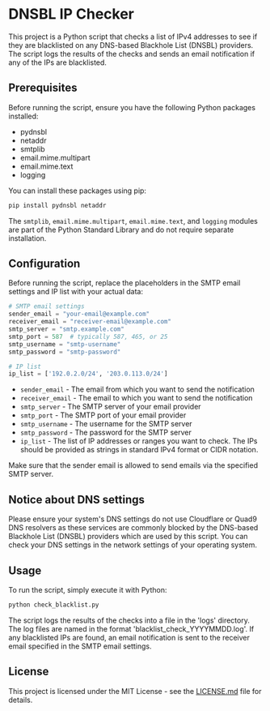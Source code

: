 # DNSBL IP Checker

This project is a Python script that checks a list of IPv4 addresses to see if they are blacklisted on any DNS-based Blackhole List (DNSBL) providers. The script logs the results of the checks and sends an email notification if any of the IPs are blacklisted.

## Prerequisites

Before running the script, ensure you have the following Python packages installed:

- pydnsbl
- netaddr
- smtplib
- email.mime.multipart
- email.mime.text
- logging

You can install these packages using pip:

```bash
pip install pydnsbl netaddr
```

The `smtplib`, `email.mime.multipart`, `email.mime.text`, and `logging` modules are part of the Python Standard Library and do not require separate installation.

## Configuration

Before running the script, replace the placeholders in the SMTP email settings and IP list with your actual data:

```python
# SMTP email settings
sender_email = "your-email@example.com"
receiver_email = "receiver-email@example.com"
smtp_server = "smtp.example.com"
smtp_port = 587  # typically 587, 465, or 25
smtp_username = "smtp-username"
smtp_password = "smtp-password"

# IP list
ip_list = ['192.0.2.0/24', '203.0.113.0/24']
```

- `sender_email` - The email from which you want to send the notification
- `receiver_email` - The email to which you want to send the notification
- `smtp_server` - The SMTP server of your email provider
- `smtp_port` - The SMTP port of your email provider
- `smtp_username` - The username for the SMTP server
- `smtp_password` - The password for the SMTP server
- `ip_list` - The list of IP addresses or ranges you want to check. The IPs should be provided as strings in standard IPv4 format or CIDR notation.

Make sure that the sender email is allowed to send emails via the specified SMTP server.

## Notice about DNS settings

Please ensure your system's DNS settings do not use Cloudflare or Quad9 DNS resolvers as these services are commonly blocked by the DNS-based Blackhole List (DNSBL) providers which are used by this script. You can check your DNS settings in the network settings of your operating system.

## Usage

To run the script, simply execute it with Python:

```bash
python check_blacklist.py
```

The script logs the results of the checks into a file in the 'logs' directory. The log files are named in the format 'blacklist_check_YYYYMMDD.log'. If any blacklisted IPs are found, an email notification is sent to the receiver email specified in the SMTP email settings.

## License

This project is licensed under the MIT License - see the [LICENSE.md](LICENSE.md) file for details.
